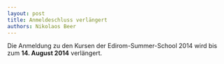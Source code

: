 ```yaml
---
layout: post
title: Anmeldeschluss verlängert
authors: Nikolaos Beer
---
```


Die Anmeldung zu den Kursen der Edirom-Summer-School 2014 wird bis zum **14. 
August 2014** verlängert.
